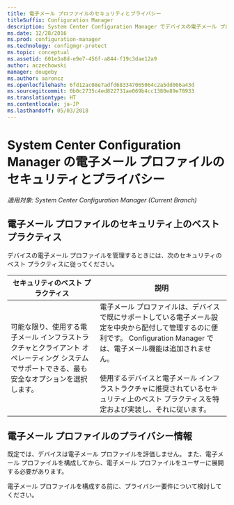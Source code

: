 ```yaml
---
title: 電子メール プロファイルのセキュリティとプライバシー
titleSuffix: Configuration Manager
description: System Center Configuration Manager でデバイスの電子メール プロファイルを管理する場合のセキュリティのベスト プラクティスについて説明します。
ms.date: 12/28/2016
ms.prod: configuration-manager
ms.technology: configmgr-protect
ms.topic: conceptual
ms.assetid: 601e3a8d-e9e7-456f-a844-f19c3dae12a9
author: aczechowski
manager: dougeby
ms.author: aaroncz
ms.openlocfilehash: 6fd12ac08e7adfd683347065064c2a5dd006a43d
ms.sourcegitcommit: 0b0c2735c4ed822731ae069b4cc1380e89e78933
ms.translationtype: HT
ms.contentlocale: ja-JP
ms.lasthandoff: 05/03/2018
---
```

# <a name="security-and-privacy-for-email-profiles-in-system-center-configuration-manager"></a>System Center Configuration Manager の電子メール プロファイルのセキュリティとプライバシー

*適用対象: System Center Configuration Manager (Current Branch)*

## <a name="security-best-practices-for-email-profiles"></a>電子メール プロファイルのセキュリティ上のベスト プラクティス  
 デバイスの電子メール プロファイルを管理するときには、次のセキュリティのベスト プラクティスに従ってください。  

|セキュリティのベスト プラクティス|説明|  
|----------------------------|----------------------|  
|可能な限り、使用する電子メール インフラストラクチャとクライアント オペレーティング システムでサポートできる、最も安全なオプションを選択します。|電子メール プロファイルは、デバイスで既にサポートしている電子メール設定を中央から配付して管理するのに便利です。 Configuration Manager では、電子メール機能は追加されません。<br /><br /> 使用するデバイスと電子メール インフラストラクチャに推奨されているセキュリティ上のベスト プラクティスを特定および実装し、それに従います。|  

## <a name="privacy-information-for-email-profiles"></a>電子メール プロファイルのプライバシー情報  
 既定では、デバイスは電子メール プロファイルを評価しません。 また、電子メール プロファイルを構成してから、電子メール プロファイルをユーザーに展開する必要があります。  

 電子メール プロファイルを構成する前に、プライバシー要件について検討してください。  
